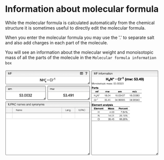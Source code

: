 # Information about molecular formula

While the molecular formula is calculated automatically from the chemical structure it is sometimes useful to directly edit the molecular formula.

When you enter the molecular formula you may use the '.' to separate salt and also
add charges in each part of the molecule.

You will see an information about the molecular weight and monoisotopic mass of all
the parts of the molecule in the `Molecular formula information box`

![](mfInfo.png)
